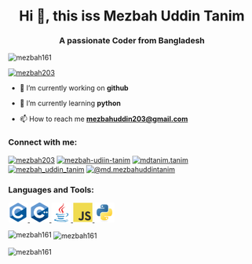 <h1 align="center">Hi 👋, this iss Mezbah Uddin Tanim</h1>
<h3 align="center">A passionate Coder from Bangladesh</h3>

<p align="left"> <img src="https://komarev.com/ghpvc/?username=mezbah161&label=Profile%20views&color=0e75b6&style=flat" alt="mezbah161" /> </p>

<p align="left"> <a href="https://twitter.com/mezbah203" target="blank"><img src="https://img.shields.io/twitter/follow/mezbah203?logo=twitter&style=for-the-badge" alt="mezbah203" /></a> </p>

- 🔭 I’m currently working on **github**

- 🌱 I’m currently learning **python**

- 📫 How to reach me **mezbahuddin203@gmail.com**

<h3 align="left">Connect with me:</h3>
<p align="left">
<a href="https://twitter.com/mezbah203" target="blank"><img align="center" src="https://raw.githubusercontent.com/rahuldkjain/github-profile-readme-generator/master/src/images/icons/Social/twitter.svg" alt="mezbah203" height="30" width="40" /></a>
<a href="https://linkedin.com/in/mezbah-udiin-tanim" target="blank"><img align="center" src="https://raw.githubusercontent.com/rahuldkjain/github-profile-readme-generator/master/src/images/icons/Social/linked-in-alt.svg" alt="mezbah-udiin-tanim" height="30" width="40" /></a>
<a href="https://fb.com/mdtanim.tanim" target="blank"><img align="center" src="https://raw.githubusercontent.com/rahuldkjain/github-profile-readme-generator/master/src/images/icons/Social/facebook.svg" alt="mdtanim.tanim" height="30" width="40" /></a>
<a href="https://instagram.com/mezbah_uddin_tanim" target="blank"><img align="center" src="https://raw.githubusercontent.com/rahuldkjain/github-profile-readme-generator/master/src/images/icons/Social/instagram.svg" alt="mezbah_uddin_tanim" height="30" width="40" /></a>
<a href="https://www.youtube.com/c/@md.mezbahuddintanim" target="blank"><img align="center" src="https://raw.githubusercontent.com/rahuldkjain/github-profile-readme-generator/master/src/images/icons/Social/youtube.svg" alt="@md.mezbahuddintanim" height="30" width="40" /></a>
</p>

<h3 align="left">Languages and Tools:</h3>
<p align="left"> <a href="https://www.cprogramming.com/" target="_blank" rel="noreferrer"> <img src="https://raw.githubusercontent.com/devicons/devicon/master/icons/c/c-original.svg" alt="c" width="40" height="40"/> </a> <a href="https://www.w3schools.com/cpp/" target="_blank" rel="noreferrer"> <img src="https://raw.githubusercontent.com/devicons/devicon/master/icons/cplusplus/cplusplus-original.svg" alt="cplusplus" width="40" height="40"/> </a> <a href="https://www.java.com" target="_blank" rel="noreferrer"> <img src="https://raw.githubusercontent.com/devicons/devicon/master/icons/java/java-original.svg" alt="java" width="40" height="40"/> </a> <a href="https://developer.mozilla.org/en-US/docs/Web/JavaScript" target="_blank" rel="noreferrer"> <img src="https://raw.githubusercontent.com/devicons/devicon/master/icons/javascript/javascript-original.svg" alt="javascript" width="40" height="40"/> </a> <a href="https://www.python.org" target="_blank" rel="noreferrer"> <img src="https://raw.githubusercontent.com/devicons/devicon/master/icons/python/python-original.svg" alt="python" width="40" height="40"/> </a> </p>

<p><img align="left" src="https://github-readme-stats.vercel.app/api/top-langs?username=mezbah161&show_icons=true&locale=en&layout=compact" alt="mezbah161" /></p>

<p>&nbsp;<img align="center" src="https://github-readme-stats.vercel.app/api?username=mezbah161&show_icons=true&locale=en" alt="mezbah161" /></p>

<p><img align="center" src="https://github-readme-streak-stats.herokuapp.com/?user=mezbah161&" alt="mezbah161" /></p>
